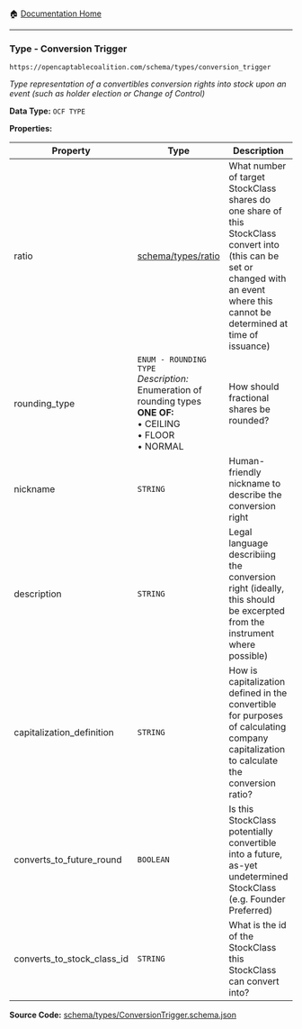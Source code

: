 :house: [Documentation Home](/README.md)

---

### Type - Conversion Trigger

`https://opencaptablecoalition.com/schema/types/conversion_trigger`

_Type representation of a convertibles conversion rights into stock upon an event (such as holder election or Change of Control)_

**Data Type:** `OCF TYPE`

**Properties:**

| Property                   | Type                                                                                                                                               | Description                                                                                                                                                                         | Required   |
| -------------------------- | -------------------------------------------------------------------------------------------------------------------------------------------------- | ----------------------------------------------------------------------------------------------------------------------------------------------------------------------------------- | ---------- |
| ratio                      | [schema/types/ratio](/docs/schema/types/schema-types-ratio.md)                                                                                     | What number of target StockClass shares do one share of this StockClass convert into (this can be set or changed with an event where this cannot be determined at time of issuance) | -          |
| rounding_type              | `ENUM - ROUNDING TYPE`</br>_Description:_ Enumeration of rounding types</br>**ONE OF:**</br>&bull; CEILING</br>&bull; FLOOR</br>&bull; NORMAL</br> | How should fractional shares be rounded?                                                                                                                                            | `REQUIRED` |
| nickname                   | `STRING`                                                                                                                                           | Human-friendly nickname to describe the conversion right                                                                                                                            | -          |
| description                | `STRING`                                                                                                                                           | Legal language describiing the conversion right (ideally, this should be excerpted from the instrument where possible)                                                              | `REQUIRED` |
| capitalization_definition  | `STRING`                                                                                                                                           | How is capitalization defined in the convertible for purposes of calculating company capitalization to calculate the conversion ratio?                                              | -          |
| converts_to_future_round   | `BOOLEAN`                                                                                                                                          | Is this StockClass potentially convertible into a future, as-yet undetermined StockClass (e.g. Founder Preferred)                                                                   | -          |
| converts_to_stock_class_id | `STRING`                                                                                                                                           | What is the id of the StockClass this StockClass can convert into?                                                                                                                  | -          |

**Source Code:** [schema/types/ConversionTrigger.schema.json](/schema/types/ConversionTrigger.schema.json)
